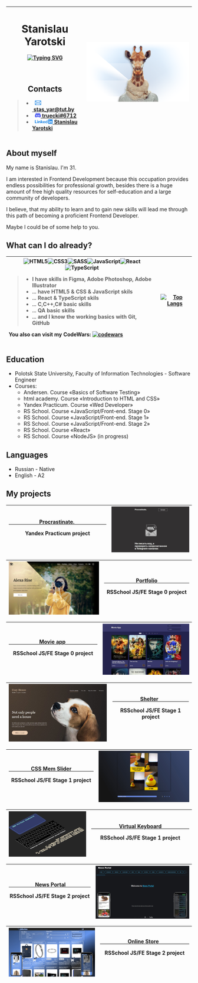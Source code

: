 | <h1>Stanislau Yarotski</h1>[![Typing SVG](https://readme-typing-svg.herokuapp.com?color=%23FFF&lines=      Junior+Frontend+Developer)](https://git.io/typing-svg)<br><br><br><h2>Contacts</h2><blockquote align="left"><ul><li>  <a href="mailto:stas_yar@tut.by"><img src="./image/icon/icon-email-header.svg"  height="12"> stas_yar@tut.by</a></li><li>  <a href="https://discordapp.com/users/399246428871983114/"><img src="./image/icon/icon-discord-header.svg" height="12"> truecki#6712</a></li><li>  <a href="https://www.linkedin.com/in/yarotski-stanislau/"><img src="./image/icon/icon-linkedin-header.svg" height="12"> Stanislau Yarotski</a></li></ul></blockquote> | <img src="image/user-giraffe.png">|
| ------ | ------ |

<h2>About myself</h2>
<p>My name is Stanislau. I'm 31.</p>
<p>I am interested in Frontend Development because this occupation provides endless possibilities for professional growth, besides there is a huge amount of free high quality resources for self-education and a large community of developers.</p>
<p>I believe, that my ability to learn and to gain new skills will lead me through this path of becoming a proficient Frontend Developer.</p>
<p>Maybe I could be of some help to you.</p>

<h2>What can I do already?</h2>

| ![HTML5](https://img.shields.io/badge/html5-%23E34F26.svg?style=for-the-badge&logo=html5&logoColor=white)![CSS3](https://img.shields.io/badge/css3-%231572B6.svg?style=for-the-badge&logo=css3&logoColor=white)![SASS](https://img.shields.io/badge/SASS-hotpink.svg?style=for-the-badge&logo=SASS&logoColor=white)![JavaScript](https://img.shields.io/badge/javascript-%23323330.svg?style=for-the-badge&logo=javascript&logoColor=%23F7DF1E)![React](https://img.shields.io/badge/react-%2320232a.svg?style=for-the-badge&logo=react&logoColor=%2361DAFB)![TypeScript](https://img.shields.io/badge/typescript-%23007ACC.svg?style=for-the-badge&logo=typescript&logoColor=white)<blockquote align="left"><ul><li>I have skills in Figma, Adobe Photoshop, Adobe Illustrator</li><li>... have HTML5 & CSS & JavaScript skils</li><li>... React & TypeScript skils</li><li>... C,C++,C# basic skills</li><li>... QA basic skills</li><li>... and I know the working basics with Git, GitHub</li></ul></blockquote><p align="left">You also can visit my CodeWars: [![codewars](https://www.codewars.com/users/badikgit/badges/small)](https://www.codewars.com/users/badikgit)</p> | [![Top Langs](https://github-readme-stats.vercel.app/api/top-langs/?username=badikgit)](https://github.com/badikgit/github-readme-stats) |
| ------ | ------ |


       
<h2>Education</h2>
<ul>
   <li>Polotsk State University, Faculty of Information Technologies - Software Engineer</li>
   <li>Courses:
      <ul>
         <li>Andersen. Сourse «Basics of Software Testing»</li>
         <li>html academy. Сourse «Introduction to HTML and CSS»</li>
         <li>Yandex Practicum. Сourse «Wed Developer»</li>
         <li>RS School. Course «JavaScript/Front-end. Stage 0»</li>
         <li>RS School. Course «JavaScript/Front-end. Stage 1»</li>
         <li>RS School. Course «JavaScript/Front-end. Stage 2»</li>
         <li>RS School. Course «React»</li>
         <li>RS School. Course «NodeJS» (in progress)</li>
      </ul>
   </li>
</ul>

<h2>Languages</h2>
<ul>
   <li>Russian - Native</li>
   <li>English - A2</li>
</ul>

<h2 title="My projects">My projects</h2>

| <a href="https://badikgit.github.io/portfolio-test/source/project-procrastinate/" target="_blank">                      Procrastinate.                       </a><p>Yandex Practicum project</p> | <a href="https://badikgit.github.io/portfolio-test/source/project-procrastinate/" target="_blank"><img src="./image/procrastinate.jpg"></a> |
| ------ | ------ |

| <a href="https://rolling-scopes-school.github.io/badikgit-JSFEPRESCHOOL/portfolio/" target="_blank"><img src="./image/portfolio.jpg"></a> | <a href="https://rolling-scopes-school.github.io/badikgit-JSFEPRESCHOOL/portfolio/" target="_blank">                       Portfolio                       </a><p>RSSchool JS/FE Stage 0 project</p> |
| ------ | ------ |

|<a href="https://rolling-scopes-school.github.io/badikgit-JSFEPRESCHOOL/movie-app/" target="_blank">                      Movie app                       </a><p>RSSchool JS/FE Stage 0 project</p>|<a href="https://rolling-scopes-school.github.io/badikgit-JSFEPRESCHOOL/movie-app/" target="_blank"><img src="./image/movie-app.jpg"></a>|
| ------ | ------ |

| <a href="https://rolling-scopes-school.github.io/badikgit-JSFE2022Q1/shelter/pages/main/" target="_blank"><img src="./image/shelter.jpg"></a> | <a href="https://rolling-scopes-school.github.io/badikgit-JSFE2022Q1/shelter/pages/main/" target="_blank">                    Shelter                      </a><p>RSSchool JS/FE Stage 1 project</p> |
| ------ | ------ |

|<a href="https://badikgit.github.io/cssMemSlider/cssMemSlider/">                CSS Mem Slider                </a><p>RSSchool JS/FE Stage 1 project</p>|<a href="https://badikgit.github.io/cssMemSlider/cssMemSlider/" target="_blank"><img src="./image/mem.jpg"></a>|
| ------ | ------ |

| <a href="https://badikgit.github.io/virtual-keyboard/" target="_blank"><img src="./image/keyboard.jpg"></a> | <a href="https://badikgit.github.io/virtual-keyboard/" target="_blank">                    Virtual Keyboard                    </a><p>RSSchool JS/FE Stage 1 project</p> |
| ------ | ------ |

|<a href="https://badikgit-migration-newip-to-ts.netlify.app/">                   News Portal                  </a><p>RSSchool JS/FE Stage 2 project</p>|<a href="https://badikgit-migration-newip-to-ts.netlify.app/" target="_blank"><img src="./image/news-portal.jpg"></a>|
| ------ | ------ |

| <a href="https://badikgit-online-store.netlify.app/" target="_blank"><img src="./image/online-store.jpg"></a> | <a href="https://badikgit-online-store.netlify.app/" target="_blank">                    Online Store                      </a><p>RSSchool JS/FE Stage 2 project</p> |
| ------ | ------ |

